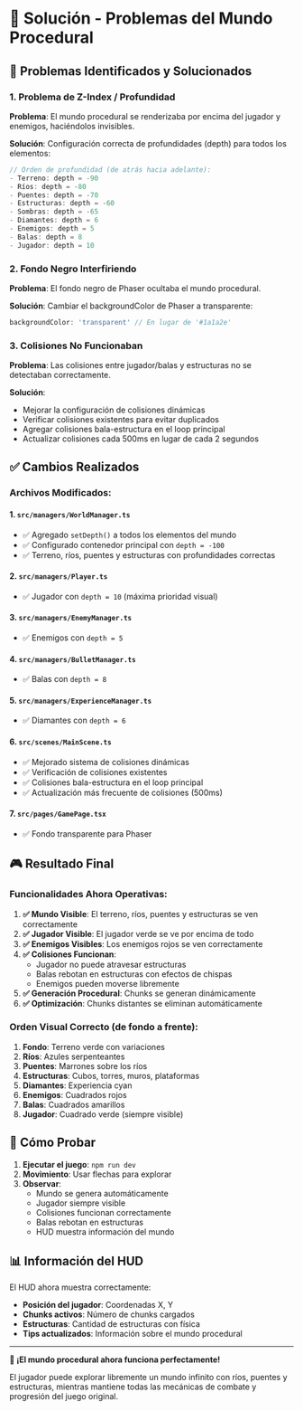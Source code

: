 # 🔧 Solución - Problemas del Mundo Procedural

## 🐛 **Problemas Identificados y Solucionados**

### **1. Problema de Z-Index / Profundidad**
**Problema**: El mundo procedural se renderizaba por encima del jugador y enemigos, haciéndolos invisibles.

**Solución**: Configuración correcta de profundidades (depth) para todos los elementos:

```typescript
// Orden de profundidad (de atrás hacia adelante):
- Terreno: depth = -90
- Ríos: depth = -80  
- Puentes: depth = -70
- Estructuras: depth = -60
- Sombras: depth = -65
- Diamantes: depth = 6
- Enemigos: depth = 5
- Balas: depth = 8
- Jugador: depth = 10
```

### **2. Fondo Negro Interfiriendo**
**Problema**: El fondo negro de Phaser ocultaba el mundo procedural.

**Solución**: Cambiar el backgroundColor de Phaser a transparente:
```typescript
backgroundColor: 'transparent' // En lugar de '#1a1a2e'
```

### **3. Colisiones No Funcionaban**
**Problema**: Las colisiones entre jugador/balas y estructuras no se detectaban correctamente.

**Solución**: 
- Mejorar la configuración de colisiones dinámicas
- Verificar colisiones existentes para evitar duplicados
- Agregar colisiones bala-estructura en el loop principal
- Actualizar colisiones cada 500ms en lugar de cada 2 segundos

## ✅ **Cambios Realizados**

### **Archivos Modificados:**

#### **1. `src/managers/WorldManager.ts`**
- ✅ Agregado `setDepth()` a todos los elementos del mundo
- ✅ Configurado contenedor principal con `depth = -100`
- ✅ Terreno, ríos, puentes y estructuras con profundidades correctas

#### **2. `src/managers/Player.ts`**
- ✅ Jugador con `depth = 10` (máxima prioridad visual)

#### **3. `src/managers/EnemyManager.ts`**
- ✅ Enemigos con `depth = 5`

#### **4. `src/managers/BulletManager.ts`**
- ✅ Balas con `depth = 8`

#### **5. `src/managers/ExperienceManager.ts`**
- ✅ Diamantes con `depth = 6`

#### **6. `src/scenes/MainScene.ts`**
- ✅ Mejorado sistema de colisiones dinámicas
- ✅ Verificación de colisiones existentes
- ✅ Colisiones bala-estructura en el loop principal
- ✅ Actualización más frecuente de colisiones (500ms)

#### **7. `src/pages/GamePage.tsx`**
- ✅ Fondo transparente para Phaser

## 🎮 **Resultado Final**

### **Funcionalidades Ahora Operativas:**

1. **✅ Mundo Visible**: El terreno, ríos, puentes y estructuras se ven correctamente
2. **✅ Jugador Visible**: El jugador verde se ve por encima de todo
3. **✅ Enemigos Visibles**: Los enemigos rojos se ven correctamente
4. **✅ Colisiones Funcionan**: 
   - Jugador no puede atravesar estructuras
   - Balas rebotan en estructuras con efectos de chispas
   - Enemigos pueden moverse libremente
5. **✅ Generación Procedural**: Chunks se generan dinámicamente
6. **✅ Optimización**: Chunks distantes se eliminan automáticamente

### **Orden Visual Correcto (de fondo a frente):**
1. **Fondo**: Terreno verde con variaciones
2. **Ríos**: Azules serpenteantes
3. **Puentes**: Marrones sobre los ríos
4. **Estructuras**: Cubos, torres, muros, plataformas
5. **Diamantes**: Experiencia cyan
6. **Enemigos**: Cuadrados rojos
7. **Balas**: Cuadrados amarillos
8. **Jugador**: Cuadrado verde (siempre visible)

## 🚀 **Cómo Probar**

1. **Ejecutar el juego**: `npm run dev`
2. **Movimiento**: Usar flechas para explorar
3. **Observar**:
   - Mundo se genera automáticamente
   - Jugador siempre visible
   - Colisiones funcionan correctamente
   - Balas rebotan en estructuras
   - HUD muestra información del mundo

## 📊 **Información del HUD**

El HUD ahora muestra correctamente:
- **Posición del jugador**: Coordenadas X, Y
- **Chunks activos**: Número de chunks cargados
- **Estructuras**: Cantidad de estructuras con física
- **Tips actualizados**: Información sobre el mundo procedural

---

**🎉 ¡El mundo procedural ahora funciona perfectamente!**

El jugador puede explorar libremente un mundo infinito con ríos, puentes y estructuras, mientras mantiene todas las mecánicas de combate y progresión del juego original.